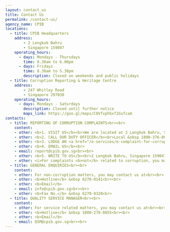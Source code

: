 ```yaml
---
layout: contact_us
title: Contact Us
permalink: /contact-us/
agency_name: CPIB
locations:
  - title: CPIB Headquarters
    address:
        - 2 Lengkok Bahru
        - Singapore 159047 
    operating_hours:
      - days: Mondays - Thursdays
        time: 8.30am to 6.00pm
      - days: Fridays
        time: 8.30am to 5.30pm
        description: Closed on weekends and public holidays
  - title: Corruption Reporting & Heritage Centre
    address:
        - 247 Whitley Road
        - Singapore 297830 
    operating_hours:
      - days: Mondays - Saturdays
        description: Closed until further notice
        maps_link: https://goo.gl/maps/C8VfxphGxT2GsfcaA
contacts:
  - title: REPORTING OF CORRUPTION COMPLAINTS<br><br>
    content:
    - other: <b>1. VISIT US</b><br>We are located at 2 Lengkok Bahru, Singapore 159047<br><br>
    - other: <b>2. CALL OUR DUTY OFFICER</b><br>Local &nbsp 1800-376-0000<br>Overseas &nbsp (+65) 6376-0000<br><br><i>If you reach out to our duty officer between 10pm to 6am, please leave a voice message for us to return your call.</i><br><br>
    - other: <b>3. LODGE AN <a href="/e-services/e-complaint-for-corrupt-conduct/">E-COMPLAINT</a></b><br><br>
    - other: <b>4. EMAIL US</b><br>
    - email: report@cpib.gov.sg<br><br>
    - other: <b>5. WRITE TO US</b><br>2 Lengkok Bahru, Singapore 159047<br><br>
    - other: <i>For complaints <b>not</b> related to corruption, you may wish to refer to this <a href="/files/cases%20under%20public%20agencies%20(cpib).pdf">list</a> of functions handled by other government agencies which may be able to assist with your queries.</i><br><br>
  - title: GENERAL ENQUIRIES<br><br>
    content:
    - other: For non-corruption matters, you may contact us at<br><br>
    - other: <b>Hotline</b> &nbsp 6270-0141<br><br>
    - other: <b>Email</b>
    - email: info@cpib.gov.sg<br><br>
    - other: <b>Fax No.</b> &nbsp 6270-0320<br>
  - title: QUALITY SERVICE MANAGER<br><br>
    content:
    - other: For service related matters, you may contact us at<br><br>
    - other: <b>Hotline</b> &nbsp 1800-270-0855<br><br>
    - other: <b>Email</b>
    - email: QSM@cpib.gov.sg<br><br>
---
```

